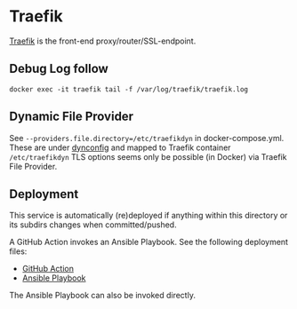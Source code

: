 # Traefik
[Traefik](https://traefik.io/traefik/) is the front-end proxy/router/SSL-endpoint.

## Debug Log follow

    docker exec -it traefik tail -f /var/log/traefik/traefik.log 

## Dynamic File Provider
See `--providers.file.directory=/etc/traefikdyn` in docker-compose.yml.
These are under [dynconfig](dynconfig) and mapped to Traefik container `/etc/traefikdyn`
TLS options seems only be possible (in Docker) via Traefik File Provider.
  

## Deployment

This service is automatically (re)deployed if anything within this directory or its subdirs changes
when committed/pushed.

A GitHub Action invokes an Ansible Playbook.
See the following deployment files:

* [GitHub Action](../../.github/workflows/deploy.traefik.yml)
* [Ansible Playbook](../../ansible/deploy.yml)

The Ansible Playbook can also be invoked directly.
  
